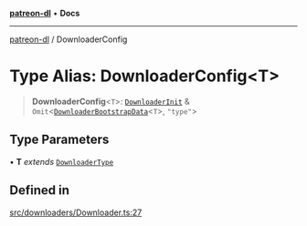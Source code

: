 [**patreon-dl**](../README.md) • **Docs**

***

[patreon-dl](../README.md) / DownloaderConfig

# Type Alias: DownloaderConfig\<T\>

> **DownloaderConfig**\<`T`\>: [`DownloaderInit`](DownloaderInit.md) & `Omit`\<[`DownloaderBootstrapData`](DownloaderBootstrapData.md)\<`T`\>, `"type"`\>

## Type Parameters

• **T** *extends* [`DownloaderType`](DownloaderType.md)

## Defined in

[src/downloaders/Downloader.ts:27](https://github.com/patrickkfkan/patreon-dl/blob/9af63ff8fb311b0c258b1f0abf6afcc007d73ad0/src/downloaders/Downloader.ts#L27)
